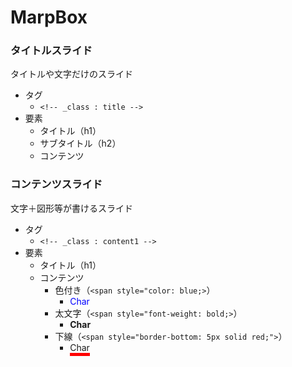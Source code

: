 # MarpBox

### タイトルスライド
タイトルや文字だけのスライド

- タグ
  - `<!-- _class : title -->`
- 要素
  - タイトル（h1）
  - サブタイトル（h2）
  - コンテンツ

### コンテンツスライド
文字＋図形等が書けるスライド

- タグ
  - `<!-- _class : content1 -->`
- 要素
  - タイトル（h1）
  - コンテンツ
    - 色付き（`<span style="color: blue;>`）
      - <span style="color: blue;">Char</span>
    - 太文字（`<span style="font-weight: bold;>`）
      - <span style="font-weight: bold;">Char</span>
    - 下線（`<span style="border-bottom: 5px solid red;">`）
      - <span style="border-bottom: 5px solid red;">Char</span>